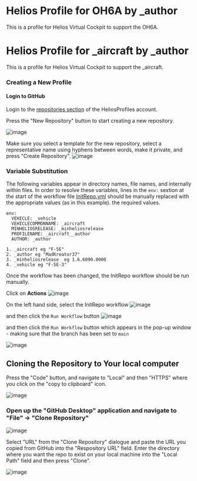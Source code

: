 # Helios Profile for OH6A by _author
This is a profile for Helios Virtual Cockpit to support the OH6A.

# Helios Profile for _aircraft by _author
This is a profile for Helios Virtual Cockpit to support the _aircraft.

### Creating a New Profile

#### Login to GitHub

Login to the [repositories section](https://github.com/orgs/HeliosProfiles/repositories) of the HeliosProfiles account.

Press the "New Repository" button to start creating a new repository.

![image](https://github.com/HeliosProfiles/Template/assets/18526232/edc49073-6a6f-45d7-8371-7acbc0359e0d)

Make sure you select a template for the new repository, select a representative name using hyphens between words, make it private, and press "Create Repository".
![image](https://github.com/HeliosProfiles/Template/assets/18526232/82fff291-ad91-4ff9-aff5-80fe0c254714)

### Variable Substitution

The following variables appear in directory names, file names, and internally within files.  In order to resolve these variables, lines in the `env:` sextion at the start of the workflow file [InitRepo.yml](.github/workflows/InitRepo.yml) should be manually replaced with the appropriate values (as in this example). 
the required values.

```
env:
  VEHICLE: _vehicle
  VEHICLECOMMONNAME: _aircraft
  MINHELIOSRELEASE: _minheliosrelease
  PROFILENAME: _aircraft__author
  AUTHOR: _author
```

    1. _aircraft eg "F-5E"
    2. _author eg "MadKreator37"
    3. _minheliosrelease  eg 1.6.6090.0000
    4. _vehicle eg "F-5E-3"

Once the workflow has been changed, the InitRepo workflow should be run manually.

Click on **Actions**
![image](https://github.com/user-attachments/assets/6481faad-ed82-4a7c-9e10-d7f52f121179)

On the left hand side, select the InitRepo workflow
![image](https://github.com/user-attachments/assets/8e6af899-a6e5-436e-a76b-959753543d9d)

and then click the `Run Workflow` button
![image](https://github.com/user-attachments/assets/ad241b52-8807-4da3-89cf-fbceea46118b)

and then click the `Run Workflow` button which appears in the pop-up window - making sure that the branch has been set to `main` 

![image](https://github.com/user-attachments/assets/5ae016bb-4aa8-40be-a0d9-28a4b5a6e049)

## Cloning the Repository to Your local computer
Press the "Code" button, and navigate to "Local" and then "HTTPS" where you click on the "copy to clipboard" icon.

![image](https://github.com/HeliosProfiles/Template/assets/18526232/64801495-29c7-40c5-9122-32bdbf5825bc)

### Open up the "GitHub Desktop" application and navigate to "File" -> "Clone Repository"

![image](https://github.com/HeliosProfiles/Template/assets/18526232/59e05f17-a8e8-47a7-a5d5-89b7294267d6)

Select "URL" from the "Clone Repository" dialogue and paste the URL you copied from GitHub into the "Respository URL" field.
Enter the directory where you want the repo to exist on your local machine into the "Local Path" field and then press "Clone".

![image](https://github.com/HeliosProfiles/Template/assets/18526232/c536842c-ca54-45e4-a2f9-5b2b7496ed2a)

